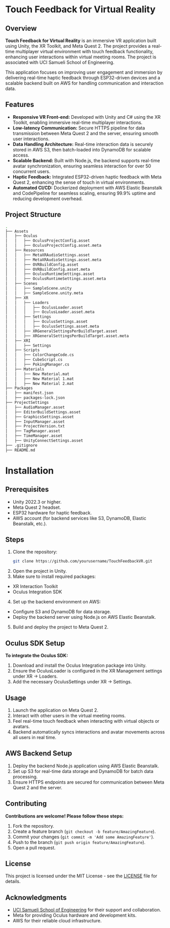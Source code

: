 # Touch Feedback for Virtual Reality

## Overview
**Touch Feedback for Virtual Reality** is an immersive VR application built using Unity, the XR Toolkit, and Meta Quest 2. The project provides a real-time multiplayer virtual environment with touch feedback functionality, enhancing user interactions within virtual meeting rooms. The project is associated with UCI Samueli School of Engineering.

This application focuses on improving user engagement and immersion by delivering real-time haptic feedback through ESP32-driven devices and a scalable backend built on AWS for handling communication and interaction data.

## Features
- **Responsive VR Front-end:** Developed with Unity and C# using the XR Toolkit, enabling immersive real-time multiplayer interactions.
- **Low-latency Communication:** Secure HTTPS pipeline for data transmission between Meta Quest 2 and the server, ensuring smooth user interactions.
- **Data Handling Architecture:** Real-time interaction data is securely stored in AWS S3, then batch-loaded into DynamoDB for scalable access.
- **Scalable Backend:** Built with Node.js, the backend supports real-time avatar synchronization, ensuring seamless interaction for over 50 concurrent users.
- **Haptic Feedback:** Integrated ESP32-driven haptic feedback with Meta Quest 2, enhancing the sense of touch in virtual environments.
- **Automated CI/CD:** Dockerized deployment with AWS Elastic Beanstalk and CodePipeline for seamless scaling, ensuring 99.9% uptime and reducing development overhead.

## Project Structure

```bash
.
├── Assets
│   ├── Oculus
│   │   ├── OculusProjectConfig.asset
│   │   ├── OculusProjectConfig.asset.meta
│   ├── Resources
│   │   ├── MetaXRAudioSettings.asset
│   │   ├── MetaXRAudioSettings.asset.meta
│   │   ├── OVRBuildConfig.asset
│   │   ├── OVRBuildConfig.asset.meta
│   │   ├── OculusRuntimeSettings.asset
│   │   ├── OculusRuntimeSettings.asset.meta
│   ├── Scenes
│   │   ├── SampleScene.unity
│   │   ├── SampleScene.unity.meta
│   ├── XR
│   │   ├── Loaders
│   │   │   ├── OculusLoader.asset
│   │   │   ├── OculusLoader.asset.meta
│   │   ├── Settings
│   │   │   ├── OculusSettings.asset
│   │   │   ├── OculusSettings.asset.meta
│   │   ├── XRGeneralSettingsPerBuildTarget.asset
│   │   ├── XRGeneralSettingsPerBuildTarget.asset.meta
│   ├── XRI
│   │   ├── Settings
│   ├── Scripts
│   │   ├── ColorChangeCode.cs
│   │   ├── CubeScript.cs
│   │   ├── PokingManager.cs
│   ├── Materials
│   │   ├── New Material.mat
│   │   ├── New Material 1.mat
│   │   ├── New Material 2.mat
├── Packages
│   ├── manifest.json
│   ├── packages-lock.json
├── ProjectSettings
│   ├── AudioManager.asset
│   ├── EditorBuildSettings.asset
│   ├── GraphicsSettings.asset
│   ├── InputManager.asset
│   ├── ProjectVersion.txt
│   ├── TagManager.asset
│   ├── TimeManager.asset
│   ├── UnityConnectSettings.asset
├── .gitignore
├── README.md
```
# Installation

## Prerequisites
- Unity 2022.3 or higher.
- Meta Quest 2 headset.
- ESP32 hardware for haptic feedback.
- AWS account (for backend services like S3, DynamoDB, Elastic Beanstalk, etc.).

## Steps
1. Clone the repository:
   ```bash
   git clone https://github.com/yourusername/TouchFeedbackVR.git
2. Open the project in Unity.
3. Make sure to install required packages:
  - XR Interaction Toolkit
  - Oculus Integration SDK
4. Set up the backend environment on AWS:
  - Configure S3 and DynamoDB for data storage.
  - Deploy the backend server using Node.js on AWS Elastic Beanstalk.
5. Build and deploy the project to Meta Quest 2.

## Oculus SDK Setup
**To integrate the Oculus SDK:**

1. Download and install the Oculus Integration package into Unity.
2. Ensure the OculusLoader is configured in the XR Management settings under XR -> Loaders.
3. Add the necessary OculusSettings under XR -> Settings.

## Usage
1. Launch the application on Meta Quest 2.
2. Interact with other users in the virtual meeting rooms.
3. Feel real-time touch feedback when interacting with virtual objects or avatars.
4. Backend automatically syncs interactions and avatar movements across all users in real time.

## AWS Backend Setup
1. Deploy the backend Node.js application using AWS Elastic Beanstalk.
2. Set up S3 for real-time data storage and DynamoDB for batch data processing.
3. Ensure HTTPS endpoints are secured for communication between Meta Quest 2 and the server.

## Contributing
**Contributions are welcome! Please follow these steps:**

1. Fork the repository.
2. Create a feature branch (`git checkout -b feature/AmazingFeature`).
3. Commit your changes (`git commit -m 'Add some AmazingFeature'`).
4. Push to the branch (`git push origin feature/AmazingFeature`).
5. Open a pull request.

## License
This project is licensed under the MIT License - see the [LICENSE]() file for details.

## Acknowledgments
- [UCI Samueli School of Engineering](https://engineering.uci.edu/home) for their support and collaboration.
- Meta for providing Oculus hardware and development kits.
- AWS for their reliable cloud infrastructure.

